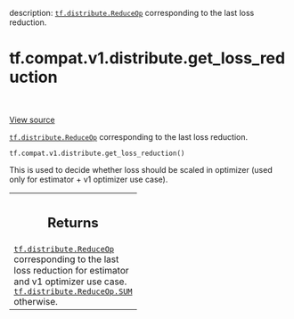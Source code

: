 description: <a href="../../../../tf/distribute/ReduceOp.md"><code>tf.distribute.ReduceOp</code></a> corresponding to the last loss reduction.

<div itemscope itemtype="http://developers.google.com/ReferenceObject">
<meta itemprop="name" content="tf.compat.v1.distribute.get_loss_reduction" />
<meta itemprop="path" content="Stable" />
</div>

# tf.compat.v1.distribute.get_loss_reduction

<!-- Insert buttons and diff -->

<table class="tfo-notebook-buttons tfo-api nocontent" align="left">

</table>

<a target="_blank" href="/code/stable/tensorflow/python/distribute/distribute_lib.py">View source</a>



<a href="../../../../tf/distribute/ReduceOp.md"><code>tf.distribute.ReduceOp</code></a> corresponding to the last loss reduction.

<pre class="devsite-click-to-copy prettyprint lang-py tfo-signature-link">
<code>tf.compat.v1.distribute.get_loss_reduction()
</code></pre>



<!-- Placeholder for "Used in" -->

This is used to decide whether loss should be scaled in optimizer (used only
for estimator + v1 optimizer use case).

<!-- Tabular view -->
 <table class="responsive fixed orange">
<colgroup><col width="214px"><col></colgroup>
<tr><th colspan="2"><h2 class="add-link">Returns</h2></th></tr>
<tr class="alt">
<td colspan="2">
<a href="../../../../tf/distribute/ReduceOp.md"><code>tf.distribute.ReduceOp</code></a> corresponding to the last loss reduction for
estimator and v1 optimizer use case. <a href="../../../../tf/distribute/ReduceOp.md#SUM"><code>tf.distribute.ReduceOp.SUM</code></a> otherwise.
</td>
</tr>

</table>

